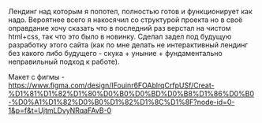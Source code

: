 Лендинг над которым я попотел, полностью готов и функционирует как надо. Вероятнее всего я накосячил со структурой проекта но в своё оправдание хочу сказать что в последний раз верстал на чистом html+css, так что это было в новинку. 
Сделал задел под будущую разработку этого сайта (как по мне делать не интерактивный лендинг без какого либо будущего - скука + уныние + фундаментально неправильный подход к работе).

Макет с фигмы - https://www.figma.com/design/IFouinr6FOAblrqCrfpUSf/Creat-%D1%81%D1%82%D1%80%D0%B0%D0%BD%D0%B8%D1%86%D0%B0-%D0%A1%D1%82%D0%B0%D1%82%D1%8C%D1%8F?node-id=0-1&p=f&t=UjtmLDvyNRqaFAvB-0
